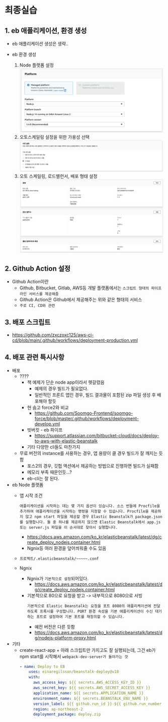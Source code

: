 # 최종실습

## 1. eb 애플리케이션, 환경 생성

- eb 애플리케이션 생성은 생략..

- eb 환경 생성
  1. Node 플랫폼 설정
     ![eb-create](/resources/eb-create.png)
  2. 오토스케일링 설정을 위한 가용성 선택
     ![eb-detail-ready](/resources/eb-detail-ready.png)
  3. 오토 스케일링, 로드밸런서, 배포 형태 설정
     ![eb-detail-settings](/resources/eb-detail-settings.png)

## 2. Github Action 설정

- Github Action이란
  - Github, Bitbucket, Gitlab, AWS등 개발 플랫폼에서는 `스크립트 형태의 파이프라인 서비스를 제공해줌`
  - Github Action은 Github에서 제공해주는 위와 같은 형태의 서비스
  - `주로 CI, CD와 관련`

## 3. 배포 스크립트

- https://github.com/zxczoxc125/aws-ci-cd/blob/main/.github/workflows/deployment-production.yml

## 4. 배포 관련 특시사항

- 배포
  - ????
    - 책 예제가 단순 node app이라서 헷갈렸음
      - 예제의 경우 빌드가 필요없다.
      - 일반적인 프론트 앱인 경우, 빌드 결과물이 포함된 zip 파일 생성 후 배포해야 할듯
    - 현 숨고 force2와 비교
      - https://github.com/Soomgo-Frontend/soomgo-force/blob/master/.github/workflows/deployment-develop.yml
    - 빗버킷 - eb 파이프
      - https://support.atlassian.com/bitbucket-cloud/docs/deploy-to-aws-with-elastic-beanstalk
    - 기타 다양한 cli들도 마찬가지
  - 무료 버전의 instance를 사용하는 경우, 앱 용량이 클 경우 빌드가 잘 깨지는 듯함
    - 포스2의 경우, 깃헙 액션에서 제공하는 방법으로 진행하면 빌드가 실패함
    - 메모리 부족 때문인듯...?
    - eb-cli는 잘 된다.
- eb Node 플랫폼
  - 앱 시작 조건

    ```
    애플리케이션을 시작하는 데는 몇 가지 옵션이 있습니다. 소스 번들에 Procfile을 추가하여 애플리케이션을 시작하는 명령을 지정할 수 있습니다. Procfile을 제공하지 않고 npm start 파일을 제공할 경우 Elastic Beanstalk가 package.json를 실행합니다. 둘 중 하나를 제공하지 않으면 Elastic Beanstalk에서 app.js 또는 server.js 파일을 이 순서대로 찾아서 실행합니다.
    ```

    - https://docs.aws.amazon.com/ko_kr/elasticbeanstalk/latest/dg/create_deploy_nodejs.container.html
    - Ngnix등 여러 환경을 덮어씌워줄 수도 있음
  - `프로젝트/.elasticbeanstalk/~~~~~.conf`
  - Ngnix
    - Ngnix가 `기본적으로 설정`되어있다.
      - https://docs.aws.amazon.com/ko_kr/elasticbeanstalk/latest/dg/create_deploy_nodejs.container.html
    - 기본적으로 80으로 요청을 받고 -> 내부적으로 8080으로 서빙
      ```
      기본적으로 Elastic Beanstalk는 요청을 포트 8080의 애플리케이션에 전달하도록 프록시를 구성합니다. PORT 환경 속성을 기본 애플리케이션이 수신 대기하는 포트로 설정하여 기본 포트를 재정의할 수 있습니다.
      ```
      - 예전 버전은 다른 듯함
      - https://docs.aws.amazon.com/ko_kr/elasticbeanstalk/latest/dg/nodejs-platform-proxy.html
- 기타
  - create-react-app + 아래 스크립트만 가지고도 잘 실행되는데, 그건 eb가 npm start를 시작해서 `webpack-dev-server가 돌아가는 것`
    ```yml
    - name: Deploy to EB
        uses: einaregilsson/beanstalk-deploy@v18
        with:
          aws_access_key: ${{ secrets.AWS_ACCESS_KEY_ID }}
          aws_secret_key: ${{ secrets.AWS_SECRET_ACCESS_KEY }}
          application_name: ${{ secrets.APPLICATION_NAME }}
          environment_name: ${{ secrets.BEANSTALK_ENV_NAME }}
          version_label: ${{ github.run_id }}-${{ github.run_number }}-${{ github.run_attempt }}
          region: ap-northeast-2
          deployment_package: deploy.zip
    ```
